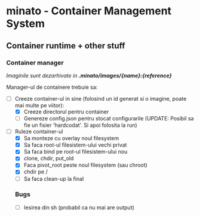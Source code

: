 # minato - Container Management System

## Container runtime + other stuff

### Container manager

*Imaginile sunt dezarhivate in **.minato/images/{name}:{reference}***

Manager-ul de containere trebuie sa:

- [ ] Creeze container-ul in sine (folosind un id generat si o imagine, poate mai multe pe viitor):
  - [x] Creeze directorul pentru container
  - [ ] Genereze config.json pentru stocat configurarile (UPDATE: Posibil sa fie un fisier 'hardcodat'. Si apoi folosita la run)
- [ ] Ruleze container-ul
  - [x] Sa monteze cu overlay noul filesystem
  - [x] Sa faca root-ul filesistem-ului vechi privat
  - [x] Sa faca bind pe root-ul filesistem-ului nou
  - [x] clone, chdir, put_old
  - [x] Faca pivot_root peste noul filesystem (sau chroot)
  - [x] chdir pe /
  - [ ] Sa faca clean-up la final

  ### Bugs
  - [ ] Iesirea din sh (probabil ca nu mai are output)
